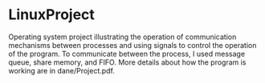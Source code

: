 # LinuxProject
Operating system project illustrating the operation of communication mechanisms between processes and using signals to control the operation of the program. 
To communicate between the process, I used message queue, share memory, and FIFO. More details about how the program is working are in dane/Project.pdf. 

